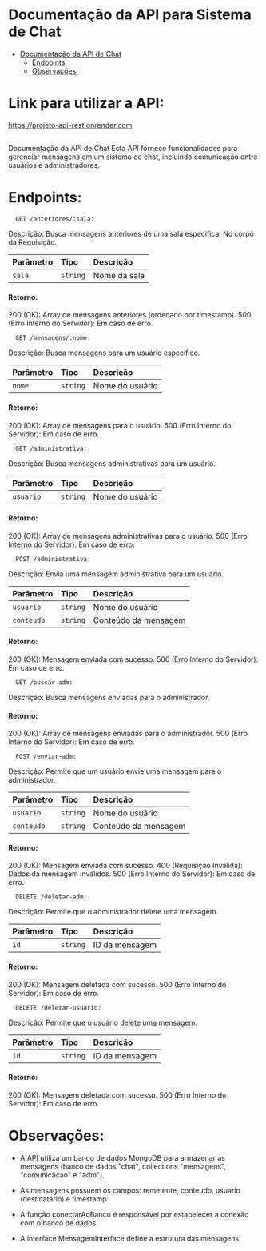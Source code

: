 # Documentação da API para Sistema de Chat

  - [Documentação da API de Chat](#documentação-da-api-de-chat)
    - [Endpoints:](#endpoints)
    - [Observações:](#observações)

# Link para utilizar a API:

https://projeto-api-rest.onrender.com

##


Documentação da API de Chat
Esta API fornece funcionalidades para gerenciar mensagens em um sistema de chat, incluindo comunicação entre usuários e administradores.

# Endpoints:

```http
  GET /anteriores/:sala:
```

Descrição: Busca mensagens anteriores de uma sala específica, No corpo da Requisição.



| Parâmetro   | Tipo       | Descrição                           |
| :---------- | :--------- | :---------------------------------- |
| `sala` | `string` | Nome da sala|

#### Retorno:

200 (OK): Array de mensagens anteriores (ordenado por timestamp).
500 (Erro Interno do Servidor): Em caso de erro.

```http
  GET /mensagens/:nome:
```

Descrição: Busca mensagens para um usuário específico.

| Parâmetro   | Tipo       | Descrição                           |
| :---------- | :--------- | :---------------------------------- |
| `nome` | `string` | Nome do usuário|

#### Retorno:

200 (OK): Array de mensagens para o usuário.
500 (Erro Interno do Servidor): Em caso de erro.

```http
  GET /administrativa:
```

Descrição: Busca mensagens administrativas para um usuário.

| Parâmetro   | Tipo       | Descrição                           |
| :---------- | :--------- | :---------------------------------- |
| `usuario` | `string` | Nome do usuário|

#### Retorno:

200 (OK): Array de mensagens administrativas para o usuário.
500 (Erro Interno do Servidor): Em caso de erro.

```http
  POST /administrativa:
```

Descrição: Envia uma mensagem administrativa para um usuário.

| Parâmetro   | Tipo       | Descrição                           |
| :---------- | :--------- | :---------------------------------- |
| `usuario` | `string` | Nome do usuário|
| `conteudo` | `string` | Conteúdo da mensagem|

#### Retorno:

200 (OK): Mensagem enviada com sucesso.
500 (Erro Interno do Servidor): Em caso de erro.

```http
  GET /buscar-adm:
```

Descrição: Busca mensagens enviadas para o administrador.

#### Retorno:

200 (OK): Array de mensagens enviadas para o administrador.
500 (Erro Interno do Servidor): Em caso de erro.

```http
  POST /enviar-adm:
```

Descrição: Permite que um usuário envie uma mensagem para o administrador.

| Parâmetro   | Tipo       | Descrição                           |
| :---------- | :--------- | :---------------------------------- |
| `usuario` | `string` | Nome do usuário|
| `conteudo` | `string` | Conteúdo da mensagem|

#### Retorno:

200 (OK): Mensagem enviada com sucesso.
400 (Requisição Inválida): Dados da mensagem inválidos.
500 (Erro Interno do Servidor): Em caso de erro.

```http
  DELETE /deletar-adm:
```

Descrição: Permite que o administrador delete uma mensagem.

| Parâmetro   | Tipo       | Descrição                           |
| :---------- | :--------- | :---------------------------------- |
| `id` | `string` | ID da mensagem|

#### Retorno:

200 (OK): Mensagem deletada com sucesso.
500 (Erro Interno do Servidor): Em caso de erro.


```http
  DELETE /deletar-usuario:
```	

Descrição: Permite que o usuário delete uma mensagem.

| Parâmetro   | Tipo       | Descrição                           |
| :---------- | :--------- | :---------------------------------- |
| `id` | `string` | ID da mensagem|

#### Retorno:

200 (OK): Mensagem deletada com sucesso.
500 (Erro Interno do Servidor): Em caso de erro.




# Observações:

- A API utiliza um banco de dados MongoDB para armazenar as mensagens (banco de dados "chat", collections "mensagens", "comunicacao" e "adm").

- As mensagens possuem os campos: remetente, conteudo, usuario (destinatário) e timestamp.

- A função conectarAoBanco é responsável por estabelecer a conexão com o banco de dados.

- A interface MensagemInterface define a estrutura das mensagens.

